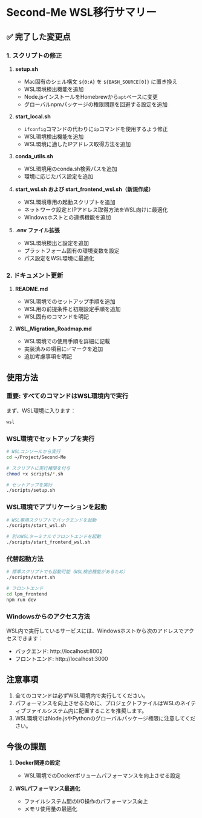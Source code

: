 # Second-Me WSL移行サマリー

## ✅ 完了した変更点

### 1. スクリプトの修正

1. **setup.sh**
   - Mac固有のシェル構文 `${0:A}` を `${BASH_SOURCE[0]}` に置き換え
   - WSL環境検出機能を追加
   - Node.jsインストールをHomebrewから`apt`ベースに変更
   - グローバルnpmパッケージの権限問題を回避する設定を追加

2. **start_local.sh**
   - `ifconfig`コマンドの代わりに`ip`コマンドを使用するよう修正
   - WSL環境検出機能を追加
   - WSL環境に適したIPアドレス取得方法を追加

3. **conda_utils.sh**
   - WSL環境用のconda.sh検索パスを追加
   - 環境に応じたパス設定を追加

4. **start_wsl.sh および start_frontend_wsl.sh（新規作成）**
   - WSL環境専用の起動スクリプトを追加
   - ネットワーク設定とIPアドレス取得方法をWSL向けに最適化
   - Windowsホストとの連携機能を追加

5. **.env ファイル拡張**
   - WSL環境検出と設定を追加
   - プラットフォーム固有の環境変数を設定
   - パス設定をWSL環境に最適化

### 2. ドキュメント更新

1. **README.md**
   - WSL環境でのセットアップ手順を追加
   - WSL用の前提条件と初期設定手順を追加
   - WSL固有のコマンドを明記

2. **WSL_Migration_Roadmap.md**
   - WSL環境での使用手順を詳細に記載
   - 実装済みの項目に✅マークを追加
   - 追加考慮事項を明記

## 使用方法

### 重要: すべてのコマンドはWSL環境内で実行

まず、WSL環境に入ります：
```bash
wsl
```

### WSL環境でセットアップを実行

```bash
# WSLコンソールから実行
cd ~/Project/Second-Me

# スクリプトに実行権限を付与
chmod +x scripts/*.sh

# セットアップを実行
./scripts/setup.sh
```

### WSL環境でアプリケーションを起動

```bash
# WSL専用スクリプトでバックエンドを起動
./scripts/start_wsl.sh

# 別のWSLターミナルでフロントエンドを起動
./scripts/start_frontend_wsl.sh
```

### 代替起動方法

```bash
# 標準スクリプトでも起動可能（WSL検出機能があるため）
./scripts/start.sh

# フロントエンド
cd lpm_frontend
npm run dev
```

### Windowsからのアクセス方法

WSL内で実行しているサービスには、Windowsホストから次のアドレスでアクセスできます：

- バックエンド: http://localhost:8002
- フロントエンド: http://localhost:3000

## 注意事項

1. 全てのコマンドは必ずWSL環境内で実行してください。
2. パフォーマンスを向上させるために、プロジェクトファイルはWSLのネイティブファイルシステム内に配置することを推奨します。
3. WSL環境ではNode.jsやPythonのグローバルパッケージ権限に注意してください。

## 今後の課題

1. **Docker関連の設定**
   - WSL環境でのDockerボリュームパフォーマンスを向上させる設定

2. **WSLパフォーマンス最適化**
   - ファイルシステム間のI/O操作のパフォーマンス向上
   - メモリ使用量の最適化 